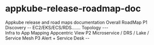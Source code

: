 # appkube-release-roadmap-doc
Appkube release and road maps documentation
Overall RoadMap
P1
Discovery -- EC2/EKS/ECS/RDS....... 
Topology ---	
Infra to App Mapping
Appcentric View	
P2 
Microservice / DRS / Lake / Service Mesh
P3
Alert + Service Desk --
